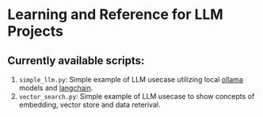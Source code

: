 # Learning and Reference for LLM Projects

## Currently available scripts:

1. `simple_llm.py`: Simple example of LLM usecase utilizing local [ollama](https://ollama.com/library) models and [langchain](https://python.langchain.com/v0.1/docs/get_started/introduction).
2. `vector_search.py`: Simple example of LLM usecase to show concepts of embedding, vector store and data reterival.


